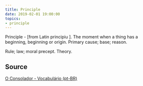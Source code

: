 ```yaml
---
title: Principle
date: 2019-02-01 19:00:00
topics:
- principle
---
```


Principle - [from Latin principiu ]. The moment when a thing has a beginning,
beginning or origin. Primary cause; base; reason. 

Rule; law; moral precept. Theory.

## Source
[O Consolador - Vocabulário (pt-BR)](http://www.oconsolador.com.br/linkfixo/vocabulario/principal.html)
